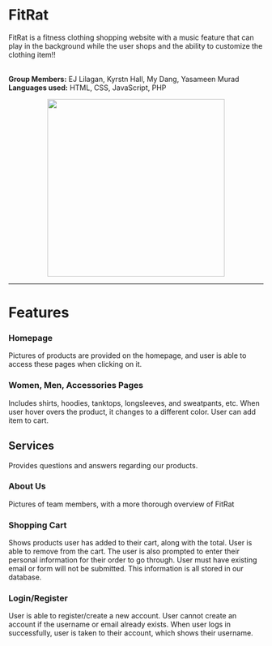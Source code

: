 <h1>FitRat</h1>
FitRat is a fitness clothing shopping website with a music feature that can play in the background while the user shops and the ability to customize the clothing item!! <br><br>

**Group Members:** EJ Lilagan, Kyrstn Hall, My Dang, Yasameen Murad  <br>
**Languages used:** HTML, CSS, JavaScript, PHP
<p align="center">
  <img width="350" height="350" src="https://media.discordapp.net/attachments/1081329569258287296/1086137061750353971/image.png">
</p>
<hr>

<h1>Features</h1>

<h3>Homepage</h2>
<p>Pictures of products are provided on the homepage, and user is able to access these pages when clicking on it. </p>
<h3>Women, Men, Accessories Pages</h2>
<p>Includes shirts, hoodies, tanktops, longsleeves, and sweatpants, etc. When user hover overs the product, it changes to a different color. User can add item to cart.</p>
<h2>Services</h2>
<p>Provides questions and answers regarding our products.</p>
<h3>About Us</h2>
<p>Pictures of team members, with a more thorough overview of FitRat</p>
<h3>Shopping Cart</h2>
<p>Shows products user has added to their cart, along with the total. User is able to remove from the cart. The user is also prompted to enter their personal information for their order to go through. User must have existing email or form will not be submitted. This information is all stored in our database.</p>
<h3>Login/Register</h2>
<p>User is able to register/create a new account. User cannot create an account if the username or email already exists. When user logs in successfully, user is taken to their account, which shows their username.</p>
